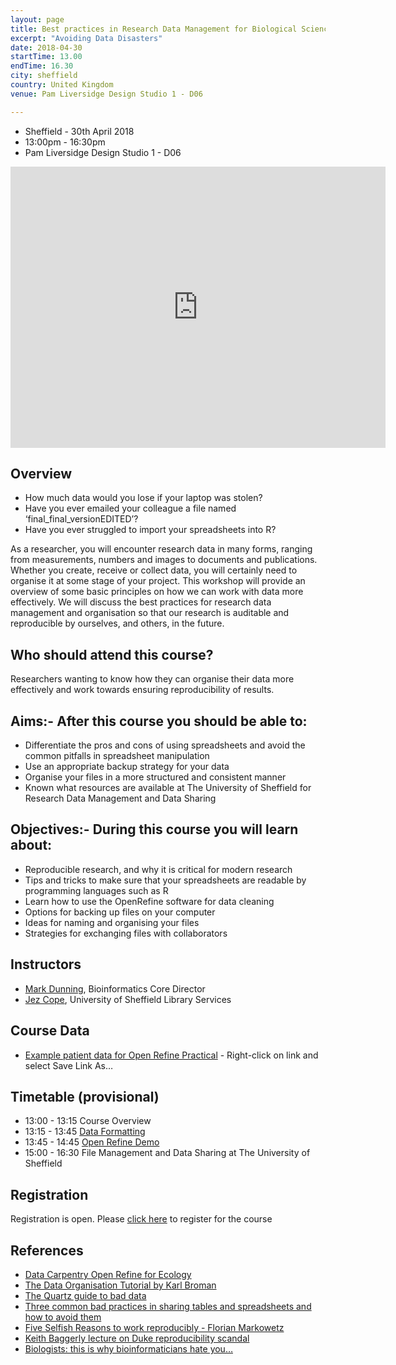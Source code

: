 ```yaml
---
layout: page
title: Best practices in Research Data Management for Biological Sciences
excerpt: "Avoiding Data Disasters"
date: 2018-04-30
startTime: 13.00
endTime: 16.30
city: sheffield
country: United Kingdom
venue: Pam Liversidge Design Studio 1 - D06

---
```



- Sheffield - 30th April 2018
- 13:00pm - 16:30pm
- Pam Liversidge Design Studio 1 - D06

<iframe src="https://www.google.com/maps/embed?pb=!1m14!1m8!1m3!1d9519.181464571486!2d-1.4777067!3d53.3827108!3m2!1i1024!2i768!4f13.1!3m3!1m2!1s0x0%3A0x60e5580cdf19b137!2sPam+Liversidge+Building!5e0!3m2!1sen!2suk!4v1510862811609" width="600" height="450" frameborder="0" style="border:0" allowfullscreen></iframe>

## Overview

- How much data would you lose if your laptop was stolen?
- Have you ever emailed your colleague a file named ‘final_final_versionEDITED’?
- Have you ever struggled to import your spreadsheets into R?

As a researcher, you will encounter research data in many forms, ranging from measurements, numbers and images to documents and publications. Whether you create, receive or collect data, you will certainly need to organise it at some stage of your project. This workshop will provide an overview of some basic principles on how we can work with data more effectively. We will discuss the best practices for research data management and organisation so that our research is auditable and reproducible by ourselves, and others, in the future.

## Who should attend this course?

Researchers wanting to know how they can organise their data more effectively and work towards ensuring reproducibility of results.

## Aims:- After this course you should be able to:

- Differentiate the pros and cons of using spreadsheets and avoid the common pitfalls in spreadsheet manipulation
- Use an appropriate backup strategy for your data
- Organise your files in a more structured and consistent manner
- Known what resources are available at The University of Sheffield for Research Data Management and Data Sharing

## Objectives:- During this course you will learn about:

- Reproducible research, and why it is critical for modern research
- Tips and tricks to make sure that your spreadsheets are readable by programming languages such as R
- Learn how to use the OpenRefine software for data cleaning
- Options for backing up files on your computer
- Ideas for naming and organising your files
- Strategies for exchanging files with collaborators


## Instructors

- [Mark Dunning](http://sbc.shef.ac.uk/team/mark/index.html), Bioinformatics Core Director
- [Jez Cope](http://jcope.shef.ac.uk/), University of Sheffield Library Services

## Course Data

- [Example patient data for Open Refine Practical](https://raw.githubusercontent.com/datachampcam/refine-demo/master/patient-data.txt) - Right-click on link and select Save Link As…

## Timetable (provisional)

- 13:00 - 13:15 Course Overview 
- 13:15 - 13:45 [Data Formatting](https://datachampcam.github.io/data-formatting/#/)
- 13:45 - 14:45 [Open Refine Demo](https://datachampcam.github.io/refine-demo/demo)
- 15:00 - 16:30 File Management and Data Sharing at The University of Sheffield


## Registration 

Registration is open. Please [click here](https://onlineshop.shef.ac.uk/conferences-and-events/faculty-of-medicine-dentistry-and-health/neuroscience/best-practices-in-research-data-management-for-biological-science) to register for the course

## References

- [Data Carpentry Open Refine for Ecology](http://www.datacarpentry.org/OpenRefine-ecology-lesson/)
- [The Data Organisation Tutorial by Karl Broman](http://kbroman.org/dataorg/)
- [The Quartz guide to bad data](https://github.com/Quartz/bad-data-guide/blob/master/README.md)
- [Three common bad practices in sharing tables and spreadsheets and how to avoid them](http://luisdva.github.io/pls-don't-do-this/)
- [Five Selfish Reasons to work reproducibly - Florian Markowetz](http://genomebiology.biomedcentral.com/articles/10.1186/s13059-015-0850-7)
- [Keith Baggerly lecture on Duke reproducibility scandal](https://youtu.be/7gYIs7uYbMo)
- [Biologists: this is why bioinformaticians hate you…](http://www.opiniomics.org/biologists-this-is-why-bioinformaticians-hate-you/)
